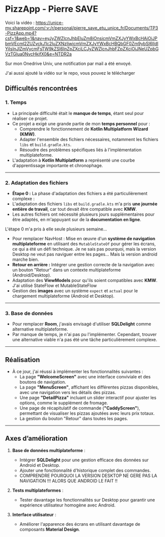 # **PizzApp - Pierre SAVE**

Voici la vidéo : https://unice-my.sharepoint.com/:v:/r/personal/pierre_save_etu_unice_fr/Documents/TP3-PizzApp.mp4?csf=1&web=1&nav=eyJyZWZlcnJhbEluZm8iOnsicmVmZXJyYWxBcHAiOiJPbmVEcml2ZUZvckJ1c2luZXNzIiwicmVmZXJyYWxBcHBQbGF0Zm9ybSI6IldlYiIsInJlZmVycmFsTW9kZSI6InZpZXciLCJyZWZlcnJhbFZpZXciOiJNeUZpbGVzTGlua0NvcHkifX0&e=NTDR2a

Sur mon Onedrive Univ, une notification par mail a été envoyé.

J'ai aussi ajouté la vidéo sur le repo, vous pouvez le télécharger

## **Difficultés rencontrées**

### **1. Temps**
- La principale difficulté était le **manque de temps**, étant seul pour réaliser ce projet.
- Ce projet a exigé une grande partie de mon **temps personnel** pour :
  - Comprendre le fonctionnement de **Kotlin Multiplatform Wizard (KMW)**.
  - Adapter l'ensemble des fichiers nécessaires, notamment les fichiers `libs` et `build.gradle.kts`.
  - Résoudre des problèmes spécifiques liés à l'implémentation multiplateforme.
- L'adaptation à **Kotlin Multiplatform** a représenté une courbe d'apprentissage importante et chronophage.

---

### **2. Adaptation des fichiers**
-  **Étape 0 :** La phase d'adaptation des fichiers a été particulièrement complexe :
  - L'adaptation des fichiers `libs` et `build.gradle.kts` m'a pris **une journée entière de travail**, car tout devait être compatible avec **KMW**.
  - Les autres fichiers ont nécessité plusieurs jours supplémentaires pour être adaptés, en m'appuyant sur de la **documentation en ligne**.

L'étape 0 m'a pris à elle seule plusieurs semaine...

- Pour remplacer NavHost : Mise en œuvre d'un **système de navigation multiplateforme** en utilisant des `MutableStateOf` pour gérer les écrans, ce qui a été un défi technique. Je ne sais pas pourquoi, mais la version Desktop ne veut pas naviguer entre les pages... Mais la version android marche bien.
- **Retour en arrière :** Intégrer une gestion correcte de la navigation avec un bouton "Retour" dans un contexte multiplateforme (Android/Desktop).
- Adaptation des **ViewModels** pour qu'ils soient compatibles avec **KMW**. J'ai utilisé StateFlow et MutableStateFlow
- Gestion des **images** avec un système `expect` et `actual` pour le chargement multiplateforme (Android et Desktop).

---

### **3. Base de données**
- Pour remplacer **Room**, j'avais envisagé d'utiliser **SQLDelight** comme alternative multiplateforme.
- Par manque de temps, je n'ai pas pu l'implémenter. Cependant, trouver une alternative viable n'a pas été une tâche particulièrement complexe.

---

## **Réalisation**

- À ce jour, j'ai réussi à implémenter les fonctionnalités suivantes :
  - La page **"WelcomeScreen"** avec une interface conviviale et des boutons de navigation.
  - La page **"MenuScreen"**, affichant les différentes pizzas disponibles, avec une navigation vers les détails des pizzas.
  - Une page **"DetailPizza"** incluant un slider interactif pour ajuster les options, comme le supplément de fromage.
  - Une page de récapitulatif de commande (**"CaddyScreen"**), permettant de visualiser les pizzas ajoutées avec leurs prix totaux.
  - La gestion du bouton "Retour" dans toutes les pages.

---

## **Axes d’amélioration**

1. **Base de données multiplateforme** :
   - Intégrer **SQLDelight** pour une gestion efficace des données sur Android et Desktop.
   - Ajouter une fonctionnalité d'historique complet des commandes.
   - COMPRENDRE POURQUOI LA VERSION DESKTOP NE GERE PAS LA NAVIGATION !!! ALORS QUE ANDROID LE FAIT !! 

2. **Tests multiplateformes** :
   - Tester davantage les fonctionnalités sur Desktop pour garantir une expérience utilisateur homogène avec Android.

3. **Interface utilisateur** :
   - Améliorer l'apparence des écrans en utilisant davantage de composants **Material Design**.


